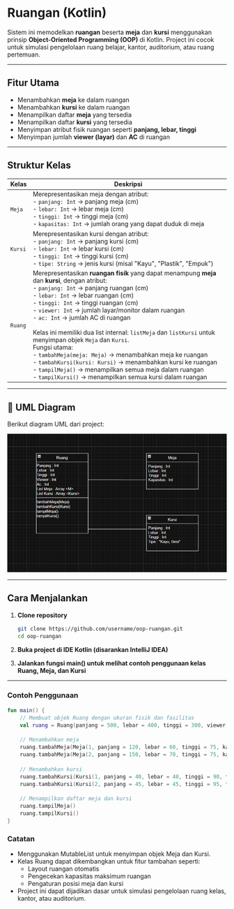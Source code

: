 # Ruangan (Kotlin)

Sistem ini memodelkan **ruangan** beserta **meja** dan **kursi** menggunakan prinsip **Object-Oriented Programming (OOP)** di Kotlin. Project ini cocok untuk simulasi pengelolaan ruang belajar, kantor, auditorium, atau ruang pertemuan.  

---

## Fitur Utama
- Menambahkan **meja** ke dalam ruangan  
- Menambahkan **kursi** ke dalam ruangan  
- Menampilkan daftar **meja** yang tersedia  
- Menampilkan daftar **kursi** yang tersedia  
- Menyimpan atribut fisik ruangan seperti **panjang, lebar, tinggi**  
- Menyimpan jumlah **viewer (layar)** dan **AC** di ruangan  

---

## Struktur Kelas

| Kelas | Deskripsi |
|-------|-----------|
| `Meja` | Merepresentasikan meja dengan atribut: <br>- `panjang: Int` → panjang meja (cm) <br>- `lebar: Int` → lebar meja (cm) <br>- `tinggi: Int` → tinggi meja (cm) <br>- `kapasitas: Int` → jumlah orang yang dapat duduk di meja |
| `Kursi` | Merepresentasikan kursi dengan atribut: <br>- `panjang: Int` → panjang kursi (cm) <br>- `lebar: Int` → lebar kursi (cm) <br>- `tinggi: Int` → tinggi kursi (cm) <br>- `tipe: String` → jenis kursi (misal "Kayu", "Plastik", "Empuk") |
| `Ruang` | Merepresentasikan **ruangan fisik** yang dapat menampung **meja** dan **kursi**, dengan atribut: <br>- `panjang: Int` → panjang ruangan (cm) <br>- `lebar: Int` → lebar ruangan (cm) <br>- `tinggi: Int` → tinggi ruangan (cm) <br>- `viewer: Int` → jumlah layar/monitor dalam ruangan <br>- `ac: Int` → jumlah AC di ruangan <br><br>Kelas ini memiliki dua list internal: `listMeja` dan `listKursi` untuk menyimpan objek `Meja` dan `Kursi`. <br>Fungsi utama: <br>- `tambahMeja(meja: Meja)` → menambahkan meja ke ruangan <br>- `tambahKursi(kursi: Kursi)` → menambahkan kursi ke ruangan <br>- `tampilMeja()` → menampilkan semua meja dalam ruangan <br>- `tampilKursi()` → menampilkan semua kursi dalam ruangan |

---

## 📝 UML Diagram

Berikut diagram UML dari project:

![UML Diagram](diagram-uml.png)

---

## Cara Menjalankan

1. **Clone repository**  
   ```bash
   git clone https://github.com/username/oop-ruangan.git
   cd oop-ruangan
   ```
   
2. **Buka project di IDE Kotlin (disarankan IntelliJ IDEA)**

3. **Jalankan fungsi main() untuk melihat contoh penggunaan kelas Ruang, Meja, dan Kursi**

---

### Contoh Penggunaan

```kotlin
fun main() {
    // Membuat objek Ruang dengan ukuran fisik dan fasilitas
    val ruang = Ruang(panjang = 500, lebar = 400, tinggi = 300, viewer = 2, ac = 1)

    // Menambahkan meja
    ruang.tambahMeja(Meja(1, panjang = 120, lebar = 60, tinggi = 75, kapasitas = 4))
    ruang.tambahMeja(Meja(2, panjang = 150, lebar = 70, tinggi = 75, kapasitas = 6))

    // Menambahkan kursi
    ruang.tambahKursi(Kursi(1, panjang = 40, lebar = 40, tinggi = 90, tipe = "Kayu"))
    ruang.tambahKursi(Kursi(2, panjang = 45, lebar = 45, tinggi = 95, tipe = "Plastik"))

    // Menampilkan daftar meja dan kursi
    ruang.tampilMeja()
    ruang.tampilKursi()
}
```

### Catatan
- Menggunakan MutableList untuk menyimpan objek Meja dan Kursi.
- Kelas Ruang dapat dikembangkan untuk fitur tambahan seperti:
  - Layout ruangan otomatis
  - Pengecekan kapasitas maksimum ruangan
  - Pengaturan posisi meja dan kursi
- Project ini dapat dijadikan dasar untuk simulasi pengelolaan ruang kelas, kantor, atau auditorium.
